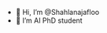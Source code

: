 - 👋 Hi, I’m @Shahlanajafloo
- 🎯 I’m AI PhD student


<!---
Shahlanajafloo/Shahlanajafloo is a ✨ special ✨ repository because its `README.md` (this file) appears on your GitHub profile.
You can click the Preview link to take a look at your changes.
--->
